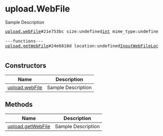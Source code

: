 # upload.WebFile

Sample Description

<pre>
<a href="../constructor/upload.webFile">upload.webFile</a>#21e753bc size:undefined<a href="../type/int.md">int</a> mime_type:undefined<a href="../type/string.md">string</a> file_type:undefined<a href="../type/storage.FileType.md">storage.FileType</a> mtime:undefined<a href="../type/int.md">int</a> bytes:undefined<a href="../type/bytes.md">bytes</a> = undefined<a href="../type/upload.WebFile.md">upload.WebFile</a>;

---functions---
<a href="../method/upload.getWebFile">upload.getWebFile</a>#24e6818d location:undefined<a href="../type/InputWebFileLocation.md">InputWebFileLocation</a> offset:undefined<a href="../type/int.md">int</a> limit:undefined<a href="../type/int.md">int</a> = undefined<a href="../type/upload.WebFile.md">upload.WebFile</a>;

</pre>

## Constructors

| Name | Description |
|------|-------------|
| [upload.webFile](../constructor/upload.webFile.md) | Sample Description |

## Methods

| Name | Description |
|------|-------------|
| [upload.getWebFile](../method/upload.getWebFile.md) | Sample Description |
